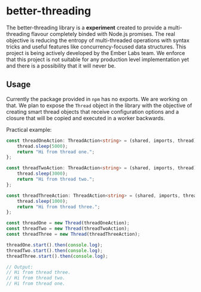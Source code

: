 # better-threading

The better-threading library is a **experiment** created to provide a multi-threading flavour completely binded with Node.js promises. The 
real objective is reducing the entropy of multi-threaded operations with syntax tricks and useful features like concurrency-focused
data structures. This project is being actively developed by the Ember Labs team. We enforce that this project is not suitable for any production level
implementation yet and there is a possibility that it will never be.

## Usage

Currently the package provided in `npm` has no exports. We are working on that. We plan to expose the `Thread` object in the library with the objective
of creating smart thread objects that receive configuration options and a closure that will be copied and executed in a worker backwards.

Practical example:

```ts
const threadOneAction: ThreadAction<string> = (shared, imports, thread) => {
    thread.sleep(5000);
    return "Hi from thread one.";
};

const threadTwoAction: ThreadAction<string> = (shared, imports, thread) => {
    thread.sleep(3000);
    return "Hi from thread two.";
};

const threadThreeAction: ThreadAction<string> = (shared, imports, thread) => {
    thread.sleep(1000);
    return "Hi from thread three.";
};

const threadOne = new Thread(threadOneAction);
const threadTwo = new Thread(threadTwoAction);
const threadThree = new Thread(threadThreeAction);

threadOne.start().then(console.log);
threadTwo.start().then(console.log);
threadThree.start().then(console.log);

// Output:
// Hi from thread three.
// Hi from thread two.
// Hi from thread one.
```